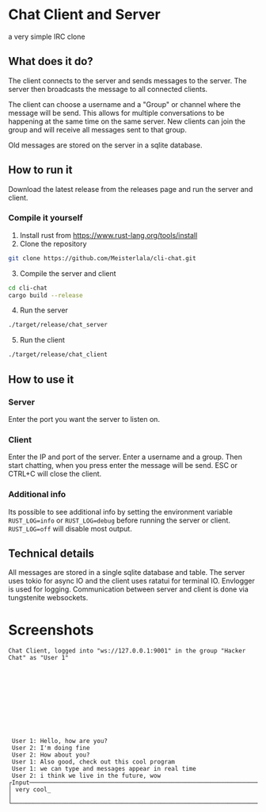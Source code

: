 # Chat Client and Server
a very simple IRC clone


## What does it do?
The client connects to the server and sends messages to the server. The server then broadcasts the message to all connected clients. 

The client can choose a username and a "Group" or channel where the message will be send. This allows for multiple conversations to be happening at the same time on the same server. New clients can join the group and will receive all messages sent to that group.

Old messages are stored on the server in a sqlite database. 

## How to run it

Download the latest release from the releases page and run the server and client.

### Compile it yourself

1. Install rust from https://www.rust-lang.org/tools/install
2. Clone the repository
```bash
git clone https://github.com/Meisterlala/cli-chat.git
```
3. Compile the server and client
```bash
cd cli-chat
cargo build --release
```
4. Run the server
```bash
./target/release/chat_server
```
5. Run the client
```bash
./target/release/chat_client
```

## How to use it

### Server
Enter the port you want the server to listen on. 

### Client
Enter the IP and port of the server. Enter a username and a group. Then start chatting, when you press enter the message will be send. ESC or CTRL+C will close the client.

### Additional info
Its possible to see additional info by setting the environment variable `RUST_LOG=info` or `RUST_LOG=debug` before running the server or client. `RUST_LOG=off` will disable most output.


## Technical details
All messages are stored in a single sqlite database and table. The server uses tokio for async IO and the client uses ratatui for terminal IO. Envlogger is used for logging. Communication between server and client is done via tungstenite websockets.


# Screenshots
```
Chat Client, logged into "ws://127.0.0.1:9001" in the group "Hacker Chat" as "User 1"











 User 1: Hello, how are you?
 User 2: I'm doing fine
 User 2: How about you?
 User 1: Also good, check out this cool program
 User 1: we can type and messages appear in real time
 User 2: i think we live in the future, wow
┌Input───────────────────────────────────────────────────────────────────────────────────┐
│ very cool_                                                                             │
└────────────────────────────────────────────────────────────────────────────────────────┘
```
